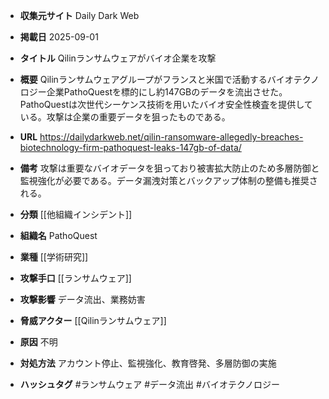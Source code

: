 - **収集元サイト**
Daily Dark Web

- **掲載日**
2025-09-01

- **タイトル**
Qilinランサムウェアがバイオ企業を攻撃

- **概要**
Qilinランサムウェアグループがフランスと米国で活動するバイオテクノロジー企業PathoQuestを標的にし約147GBのデータを流出させた。PathoQuestは次世代シーケンス技術を用いたバイオ安全性検査を提供している。攻撃は企業の重要データを狙ったものである。

- **URL**
https://dailydarkweb.net/qilin-ransomware-allegedly-breaches-biotechnology-firm-pathoquest-leaks-147gb-of-data/

- **備考**
攻撃は重要なバイオデータを狙っており被害拡大防止のため多層防御と監視強化が必要である。データ漏洩対策とバックアップ体制の整備も推奨される。

- **分類**
[[他組織インシデント]]

- **組織名**
PathoQuest

- **業種**
[[学術研究]]

- **攻撃手口**
[[ランサムウェア]]

- **攻撃影響**
データ流出、業務妨害

- **脅威アクター**
[[Qilinランサムウェア]]

- **原因**
不明

- **対処方法**
アカウント停止、監視強化、教育啓発、多層防御の実施

- **ハッシュタグ**
#ランサムウェア #データ流出 #バイオテクノロジー
